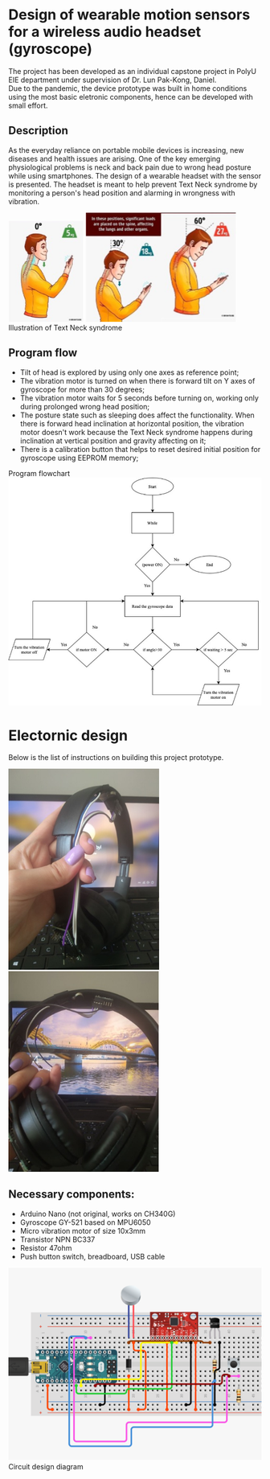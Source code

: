 # Design of wearable motion sensors for a wireless audio headset (gyroscope)
The project has been developed as an individual capstone project in PolyU EIE department under supervision of Dr. Lun Pak-Kong, Daniel.  
Due to the pandemic, the device prototype was built in home conditions using the most basic eletronic components, hence can be developed with small effort.

## Description
As the everyday reliance on portable mobile devices is increasing, new diseases and health issues are arising. One of the key emerging physiological problems is neck and back pain due to wrong head posture while using smartphones. The design of a wearable headset with the sensor is presented. The headset is meant to help prevent Text Neck syndrome by monitoring a person's head position and alarming in wrongness with vibration. 
<p> 
  <img src = "https://github.com/aidinatt8/FYP_Gyroscope_with_headset/blob/main/Images/Picture%202.jpg" width=150 />
  <img src = "https://github.com/aidinatt8/FYP_Gyroscope_with_headset/blob/main/Images/Picture%201.jpg" width = 300 />
  <br> Illustration of Text Neck syndrome 
  </p>
  
## Program flow 
- Tilt of head is explored by using only one axes as reference point;  
- The vibration motor is turned on when there is forward tilt on Y axes of gyroscope for more than 30 degrees; 
- The vibration motor waits for 5 seconds before turning on, working only during prolonged wrong head position;
- The posture state such as sleeping does affect the functionality. When there is forward head inclination at horizontal position, the vibration motor doesn't work because the Text Neck syndrome happens during inclination at vertical position and gravity affecting on it;
- There is a calibration button that helps to reset desired initial position for gyroscope using EEPROM memory;
<p> 
  Program flowchart
  <img src = "https://github.com/aidinatt8/FYP_Gyroscope_with_headset/blob/main/Images/program_flowchart.jpg"/>
  </p>
  
# Electornic design 
Below is the list of instructions on building this project prototype. 
<p> 
  <img src = "https://github.com/aidinatt8/FYP_Gyroscope_with_headset/blob/main/Images/device_mount.jpg" width=300 />
  <img src = "https://github.com/aidinatt8/FYP_Gyroscope_with_headset/blob/main/Images/device_mount2.jpg" width=300 />
  </p>
 
## Necessary components: 
- Arduino Nano (not original, works on CH340G) 
- Gyroscope GY-521 based on MPU6050 
- Micro vibration motor of size 10x3mm
- Transistor NPN BC337
- Resistor 47ohm
- Push button switch, breadboard, USB cable 

<p> 
  <img src = "https://github.com/aidinatt8/FYP_Gyroscope_with_headset/blob/main/Images/circuit%20design.png" />
  Circuit design diagram 
  </p>
